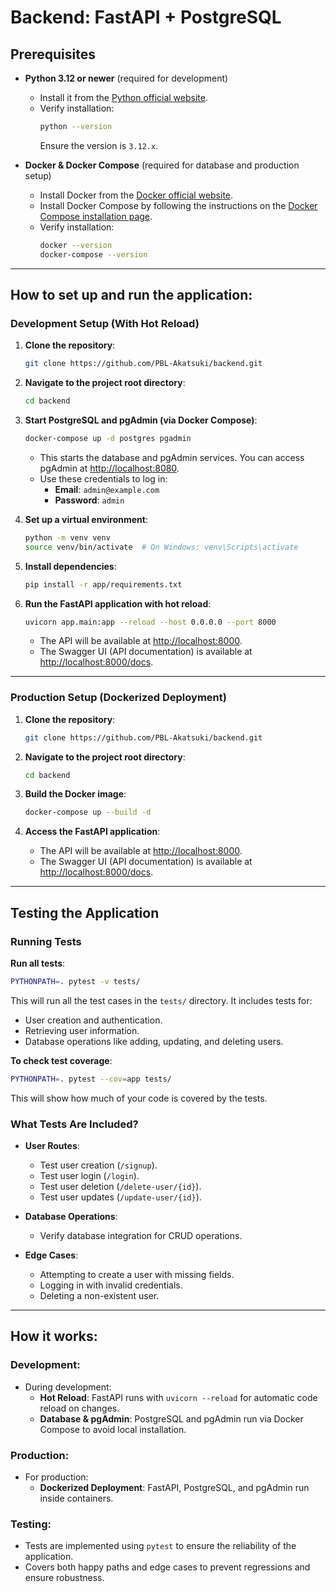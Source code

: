 # Backend: FastAPI + PostgreSQL

## Prerequisites

- **Python 3.12 or newer** (required for development)

  - Install it from the [Python official website](https://www.python.org/downloads/).
  - Verify installation:
    ```bash
    python --version
    ```
    Ensure the version is `3.12.x`.

- **Docker & Docker Compose** (required for database and production setup)
  - Install Docker from the [Docker official website](https://www.docker.com/).
  - Install Docker Compose by following the instructions on the [Docker Compose installation page](https://docs.docker.com/compose/install/).
  - Verify installation:
    ```bash
    docker --version
    docker-compose --version
    ```

---

## How to set up and run the application:

### Development Setup (With Hot Reload)

1. **Clone the repository**:

   ```bash
   git clone https://github.com/PBL-Akatsuki/backend.git
   ```

2. **Navigate to the project root directory**:

   ```bash
   cd backend
   ```

3. **Start PostgreSQL and pgAdmin (via Docker Compose)**:

   ```bash
   docker-compose up -d postgres pgadmin
   ```

   - This starts the database and pgAdmin services. You can access pgAdmin at [http://localhost:8080](http://localhost:8080).
   - Use these credentials to log in:
     - **Email**: `admin@example.com`
     - **Password**: `admin`

4. **Set up a virtual environment**:

   ```bash
   python -m venv venv
   source venv/bin/activate  # On Windows: venv\Scripts\activate
   ```

5. **Install dependencies**:

   ```bash
   pip install -r app/requirements.txt
   ```

6. **Run the FastAPI application with hot reload**:

   ```bash
   uvicorn app.main:app --reload --host 0.0.0.0 --port 8000
   ```

   - The API will be available at [http://localhost:8000](http://localhost:8000).
   - The Swagger UI (API documentation) is available at [http://localhost:8000/docs](http://localhost:8000/docs).

---

### Production Setup (Dockerized Deployment)

1. **Clone the repository**:

   ```bash
   git clone https://github.com/PBL-Akatsuki/backend.git
   ```

2. **Navigate to the project root directory**:

   ```bash
   cd backend
   ```

3. **Build the Docker image**:

   ```bash
   docker-compose up --build -d
   ```

4. **Access the FastAPI application**:

   - The API will be available at [http://localhost:8000](http://localhost:8000).
   - The Swagger UI (API documentation) is available at [http://localhost:8000/docs](http://localhost:8000/docs).

---

## Testing the Application

### Running Tests

**Run all tests**:

```bash
PYTHONPATH=. pytest -v tests/
```

This will run all the test cases in the `tests/` directory. It includes tests for:

- User creation and authentication.
- Retrieving user information.
- Database operations like adding, updating, and deleting users.

**To check test coverage**:

```bash
PYTHONPATH=. pytest --cov=app tests/
```

This will show how much of your code is covered by the tests.

### What Tests Are Included?

- **User Routes**:

  - Test user creation (`/signup`).
  - Test user login (`/login`).
  - Test user deletion (`/delete-user/{id}`).
  - Test user updates (`/update-user/{id}`).

- **Database Operations**:

  - Verify database integration for CRUD operations.

- **Edge Cases**:
  - Attempting to create a user with missing fields.
  - Logging in with invalid credentials.
  - Deleting a non-existent user.

---

## How it works:

### Development:

- During development:
  - **Hot Reload**: FastAPI runs with `uvicorn --reload` for automatic code reload on changes.
  - **Database & pgAdmin**: PostgreSQL and pgAdmin run via Docker Compose to avoid local installation.

### Production:

- For production:
  - **Dockerized Deployment**: FastAPI, PostgreSQL, and pgAdmin run inside containers.

### Testing:

- Tests are implemented using `pytest` to ensure the reliability of the application.
- Covers both happy paths and edge cases to prevent regressions and ensure robustness.
